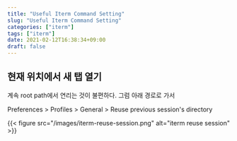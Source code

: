 ```yaml
---
title: "Useful Iterm Command Setting"
slug: "Useful Iterm Command Setting"
categories: ["iterm"]
tags: ["iterm"]
date: 2021-02-12T16:38:34+09:00
draft: false
---
```


## 현재 위치에서 새 탭 열기 

계속 root path에서 연리는 것이 불편하다. 그럼 아래 경로로 가서 

Preferences > Profiles > General > Reuse previous session's directory

{{< figure src="/images/iterm-reuse-session.png" alt="iterm reuse session" >}}

